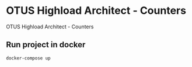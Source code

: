 # OTUS Highload Architect - Counters
OTUS Highload Architect - Counters

## Run project in docker

```
docker-compose up
```